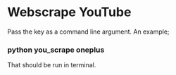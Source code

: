 # Webscrape YouTube 

Pass the key as a command line argument.
An example;
### python you_scrape oneplus

That should be run in terminal.
